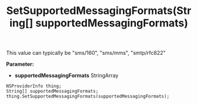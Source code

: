 ﻿---
uid: crmscript_ref_NSProviderInfo_SetSupportedMessagingFormats
title: SetSupportedMessagingFormats(String[] supportedMessagingFormats)
intellisense: NSProviderInfo.SetSupportedMessagingFormats
keywords: NSProviderInfo, GetSupportedMessagingFormats
so.topic: reference
---

This value can typically be "sms/160", "sms/mms", "smtp/rfc822"

**Parameter:** 
 - **supportedMessagingFormats** StringArray

```crmscript
NSProviderInfo thing;
String[] supportedMessagingFormats;
thing.SetSupportedMessagingFormats(supportedMessagingFormats);
```

